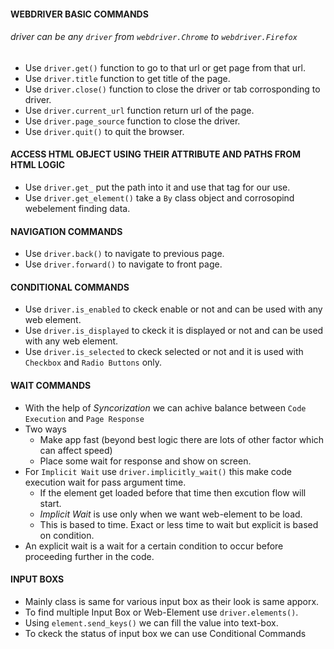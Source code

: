 #### WEBDRIVER BASIC COMMANDS
###### driver can be any `driver` from `webdriver.Chrome` to `webdriver.Firefox`
- Use `driver.get()` function to go to that url or get page from that url.
- Use `driver.title` function to get title of the page.
- Use `driver.close()` function to close the driver or tab corrosponding to driver.
- Use `driver.current_url` function return url of the page.
- Use `driver.page_source` function to close the driver.
- Use `driver.quit()` to quit the browser.

#### ACCESS HTML OBJECT USING THEIR ATTRIBUTE AND PATHS FROM HTML LOGIC
- Use `driver.get_` put the path into it and use that tag for our use.
- Use `driver.get_element()` take a `By` class object and corrosopind webelement finding data.

#### NAVIGATION COMMANDS
- Use `driver.back()` to navigate to previous page.
- Use `driver.forward()` to navigate to front page.

#### CONDITIONAL COMMANDS
- Use `driver.is_enabled` to ckeck enable or not and can be used with any web element.
- Use `driver.is_displayed` to ckeck it is displayed or not and can be used with any web element.
- Use `driver.is_selected` to ckeck selected or not and it is used with `Checkbox` and `Radio Buttons` only.

#### WAIT COMMANDS
- With the help of _Syncorization_ we can achive balance between `Code Execution` and `Page Response`
- Two ways
    - Make app fast (beyond best logic there are lots of other factor which can affect speed)
    - Place some wait for response and show on screen.
- For `Implicit Wait` use `driver.implicitly_wait()` this make code execution wait for pass argument time.
    - If the element get loaded before that time then excution flow will start.
    - _Implicit Wait_ is use only when we want web-element to be load.
    - This is based to time. Exact or less time to wait but explicit is based on condition.
- An explicit wait is a wait for a certain condition to occur before proceeding further in the code.

#### INPUT BOXS
- Mainly class is same for various input box as their look is same apporx.
- To find multiple Input Box or Web-Element use `driver.elements()`.
- Using `element.send_keys()` we can fill the value into text-box.
- To ckeck the status of input box we can use Conditional Commands